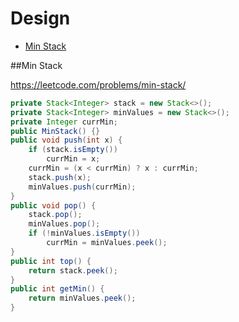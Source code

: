 # Design

+ [Min Stack](min-stack)

##Min Stack

https://leetcode.com/problems/min-stack/

```java
private Stack<Integer> stack = new Stack<>();
private Stack<Integer> minValues = new Stack<>();
private Integer currMin;
public MinStack() {}
public void push(int x) {
    if (stack.isEmpty())
        currMin = x;
    currMin = (x < currMin) ? x : currMin;
    stack.push(x);
    minValues.push(currMin);
}
public void pop() {
    stack.pop();
    minValues.pop();
    if (!minValues.isEmpty())
        currMin = minValues.peek();
}
public int top() {
    return stack.peek();
}
public int getMin() {
    return minValues.peek();
}
```
